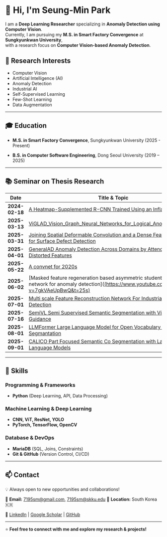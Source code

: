 # 👋 Hi, I'm Seung-Min Park

I am a **Deep Learning Researcher** specializing in **Anomaly Detection using Computer Vision**.  
Currently, I am pursuing my **M.S. in Smart Factory Convergence** at **Sungkyunkwan University**,  
with a research focus on **Computer Vision-based Anomaly Detection**.

## 🔬 Research Interests

- Computer Vision  
- Artificial Intelligence (AI)  
- Anomaly Detection  
- Industrial AI  
- Self-Supervised Learning  
- Few-Shot Learning  
- Data Augmentation

---

## 🎓 Education  
- **M.S. in Smart Factory Convergence**, Sungkyunkwan University (2025 - Present)  

- **B.S. in Computer Software Engineering**, Dong Seoul University (2019 – 2025)  


---

## 📚 Seminar on Thesis Research  

| Date        | Title & Topic |
|------------|--------------|
| **2024-02-18** | [A Heatmap-Supplemented R-CNN Trained Using an Inflated IoU](https://youtu.be/ml0iwBUP1nI?si=cTSgRqJmmqifp4vs) |
| **2025-03-13** | [ViGLAD_Vision_Graph_Neural_Networks_for_Logical_Anomaly_Detection](https://youtu.be/Of8XFf9RIfw?si=rLUXqui8u-NRoBWW) |
| **2025-03-31** | [Joining Spatial Deformable Convolution and a Dense Feature Pyramid for Surface Defect Detection](https://youtu.be/Ty34y847eVQ?si=Nj6i7SHSZI-zCt4Q) |
| **2025-04-01** | [GeneralAD Anomaly Detection Across Domains by Attending to Distorted Features](https://youtu.be/9a1CD2cW23k?si=AaPlncLvKUE2kpGx) |
| **2025-05-22** | [A convnet for 2020s](https://www.youtube.com/watch?v=VbRo78soNJY) |
| **2025-06-02** | [Masked feature regeneration based asymmetric student–teacher network for anomaly detection]([(https://www.youtube.com/watch?v=7gkVAeUpBwQ&t=25s)](https://www.youtube.com/watch?v=19iTpGVWTQY&t=930s)|
| **2025-07-01** | [Multi scale Feature Reconstruction Network For Industrial Anomaly Detection](https://youtu.be/85TZyJn3qHE?si=v9YZMQxK5sEOwlgN) |
| **2025-07-16** | [SemiVL Semi Supervised Semantic Segmentation with Vision Language Guidance](https://www.youtube.com/watch?v=-RAEgrh8mLI&t=559s) |
| **2025-08-01** | [LLMFormer Large Language Model for Open Vocabulary Semantic Segmantation](https://youtu.be/24E99ko8yL0?si=2ocO2iQDtJU1oEDl) |
| **2025-09-01** | [CALICO Part Focused Semantic Co Segmentation with Large Vision Language Models](https://youtu.be/KHC5xou1BMw?si=z7V3NERsdTTH6mJK) |
---

## 🔧 Skills  

### **Programming & Frameworks**  
- **Python** (Deep Learning, API, Data Processing)  

### **Machine Learning & Deep Learning**  
- **CNN, ViT, ResNet, YOLO**  
- **PyTorch, TensorFlow, OpenCV**  

### **Database & DevOps**  
- **MariaDB** (SQL, Joins, Constraints)  
- **Git & GitHub** (Version Control, CI/CD)  

---

## 📫 Contact  

💡 Always open to new opportunities and collaborations!  

📧 **Email:** 7195sm@gmail.com, 7195sm@skku.edu 
📍 **Location:** South Korea 🇰🇷  

📌 [LinkedIn](www.linkedin.com/in/7195sm) | [Google Scholar](https://scholar.google.com/citations?user=0r58Tv4AAAAJ&hl=ko) | [GitHub](https://github.com/7195sm/)  

---

⭐ **Feel free to connect with me and explore my research & projects!**  
